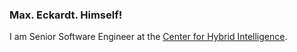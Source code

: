 ### Max. Eckardt. Himself!

I am Senior Software Engineer at the [Center for Hybrid Intelligence](https://mgmt.au.dk/center-for-hybrid-intelligence/).
